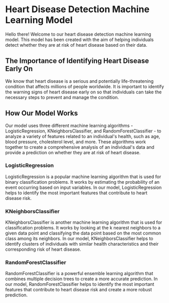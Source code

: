 # Heart Disease Detection Machine Learning Model
Hello there! Welcome to our heart disease detection machine learning model. This model has been created with the aim of helping individuals detect whether they are at risk of heart disease based on their data.

## The Importance of Identifying Heart Disease Early On
We know that heart disease is a serious and potentially life-threatening condition that affects millions of people worldwide. It is important to identify the warning signs of heart disease early on so that individuals can take the necessary steps to prevent and manage the condition.

## How Our Model Works
Our model uses three different machine learning algorithms - LogisticRegression, KNeighborsClassifier, and RandomForestClassifier - to analyze a variety of features related to an individual's health, such as age, blood pressure, cholesterol level, and more. These algorithms work together to create a comprehensive analysis of an individual's data and provide a prediction on whether they are at risk of heart disease.

### LogisticRegression
LogisticRegression is a popular machine learning algorithm that is used for binary classification problems. It works by estimating the probability of an event occurring based on input variables. In our model, LogisticRegression helps to identify the most important features that contribute to heart disease risk.

### KNeighborsClassifier
KNeighborsClassifier is another machine learning algorithm that is used for classification problems. It works by looking at the k nearest neighbors to a given data point and classifying the data point based on the most common class among its neighbors. In our model, KNeighborsClassifier helps to identify clusters of individuals with similar health characteristics and their corresponding risk of heart disease.

### RandomForestClassifier
RandomForestClassifier is a powerful ensemble learning algorithm that combines multiple decision trees to create a more accurate prediction. In our model, RandomForestClassifier helps to identify the most important features that contribute to heart disease risk and create a more robust prediction.
